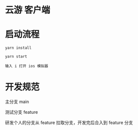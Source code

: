 # 云游 客户端

# 启动流程

```
yarn install

yarn start

输入 i 打开 ios 模拟器
```

# 开发规范

主分支 main

测试分支 feature

研发个人的分支从 feature 拉取分支，开发完后合入到 feature 分支